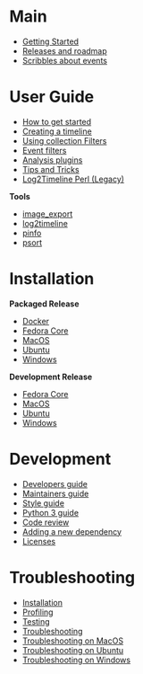 # Main

* [Getting Started](Getting-Started.md)
* [Releases and roadmap](Releases-and-roadmap.md)
* [Scribbles about events](Scribbles-about-events.md)

# User Guide

* [How to get started](Users-Guide.md)
* [Creating a timeline](Creating-a-timeline.md)
* [Using collection Filters](Collection-Filters.md)
* [Event filters](Event-Filters.md)
* [Analysis plugins](Analysis-plugins.md)
* [Tips and Tricks](Tips-and-Tricks.md)
* [Log2Timeline Perl (Legacy)](Log2Timeline-Perl-(Legacy).md)

**Tools**

* [image_export](Using-image_export.md)
* [log2timeline](Using-log2timeline.md)
* [pinfo](Using-pinfo.md)
* [psort](Using-psort.md)

# Installation

**Packaged Release**

* [Docker](Installing-with-docker.md)
* [Fedora Core](Fedora-Core-Packaged-Release.md)
* [MacOS](MacOS-Packaged-Release.md)
* [Ubuntu](Ubuntu-Packaged-Release.md)
* [Windows](Windows-Packaged-Release.md)

**Development Release**

* [Fedora Core](Development-release-Fedora-Core)
* [MacOS](Development-release-MacOS)
* [Ubuntu](Development-release-Ubuntu)
* [Windows](Development-release-Windows)

# Development

* [Developers guide](Developers-Guide.md)
* [Maintainers guide](https://github.com/log2timeline/l2tdocs/blob/master/process/Maintainers%20guide.md)
* [Style guide](Style-guide)
* [Python 3 guide](Python-3-Guide)
* [Code review](Codereview)
* [Adding a new dependency](Adding-a-new-dependency)
* [Licenses](Licenses-dependencies)

# Troubleshooting

* [Installation](Troubleshooting-installation-issues)
* [Profiling](Profiling)
* [Testing](Testing)
* [Troubleshooting](Troubleshooting)
* [Troubleshooting on MacOS](Troubleshooting-MacOS.md)
* [Troubleshooting on Ubuntu](Troubleshooting-Ubuntu.md)
* [Troubleshooting on Windows](Troubleshooting-Windows.md)